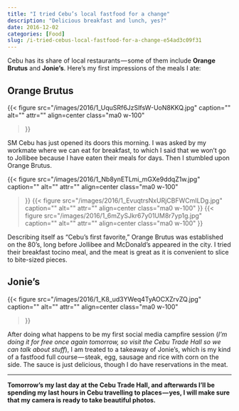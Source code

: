 ```yaml
---
title: "I tried Cebu’s local fastfood for a change"
description: "Delicious breakfast and lunch, yes?"
date: 2016-12-02
categories: [Food]
slug: /i-tried-cebus-local-fastfood-for-a-change-e54ad3c09f31
---
```


Cebu has its share of local restaurants — some of them include **Orange Brutus** and **Jonie’s**. Here’s my first impressions of the meals I ate:

## Orange Brutus

{{< figure
  src="/images/2016/1_UquSRf6JzSIfsW-UoN8KKQ.jpg"
  caption=""
  alt="" attr="" 
  align=center class="ma0 w-100"
>}}

SM Cebu has just opened its doors this morning. I was asked by my workmate where we can eat for breakfast, to which I said that we won’t go to Jollibee because I have eaten their meals for days. Then I stumbled upon Orange Brutus.

{{< figure
  src="/images/2016/1_Nb8ynETLmi_mGXe9ddqZ1w.jpg"
  caption=""
  alt="" attr="" 
  align=center class="ma0 w-100"
>}}
{{< figure
  src="/images/2016/1_EvuqtrsNxURjCBFWCmILDg.jpg"
  caption=""
  alt="" attr="" 
  align=center class="ma0 w-100"
>}}
{{< figure
  src="/images/2016/1_6mZySJkr67y01UM8r7yp1g.jpg"
  caption=""
  alt="" attr="" 
  align=center class="ma0 w-100"
>}}

Describing itself as “Cebu’s first favorite,” Orange Brutus was established on the 80’s, long before Jollibee and McDonald’s appeared in the city. I tried their breakfast tocino meal, and the meat is great as it is convenient to slice to bite-sized pieces.

## Jonie’s

{{< figure
  src="/images/2016/1_K8_ud3YWeq4TyAOCXZrvZQ.jpg"
  caption=""
  alt="" attr="" 
  align=center class="ma0 w-100"
>}}


After doing what happens to be my first social media campfire session (_I’m doing it for free once again tomorrow, so visit the Cebu Trade Hall so we can talk about stuff_), I am treated to a takeaway of Jonie’s, which is my kind of a fastfood full course — steak, egg, sausage and rice with corn on the side. The sauce is just delicious, though I do have reservations in the meat.

* * *

**Tomorrow’s my last day at the Cebu Trade Hall, and afterwards I’ll be spending my last hours in Cebu travelling to places — yes, I will make sure that my camera is ready to take beautiful photos.**
